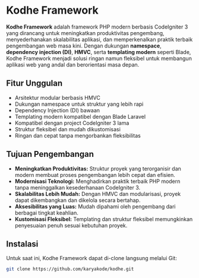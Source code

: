 # Kodhe Framework

**Kodhe Framework** adalah framework PHP modern berbasis CodeIgniter 3 yang dirancang untuk meningkatkan produktivitas pengembang, menyederhanakan skalabilitas aplikasi, dan memperkenalkan praktik terbaik pengembangan web masa kini. Dengan dukungan **namespace**, **dependency injection (DI)**, **HMVC**, serta **templating modern** seperti Blade, Kodhe Framework menjadi solusi ringan namun fleksibel untuk membangun aplikasi web yang andal dan berorientasi masa depan.

## Fitur Unggulan

- Arsitektur modular berbasis HMVC
- Dukungan namespace untuk struktur yang lebih rapi
- Dependency Injection (DI) bawaan
- Templating modern kompatibel dengan Blade Laravel
- Kompatibel dengan project CodeIgniter 3 lama
- Struktur fleksibel dan mudah dikustomisasi
- Ringan dan cepat tanpa mengorbankan fleksibilitas

## Tujuan Pengembangan

- **Meningkatkan Produktivitas:** Struktur proyek yang terorganisir dan modern membuat proses pengembangan lebih cepat dan efisien.
- **Modernisasi Teknologi:** Menghadirkan praktik terbaik PHP modern tanpa meninggalkan kesederhanaan CodeIgniter 3.
- **Skalabilitas Lebih Mudah:** Dengan HMVC dan modularisasi, proyek dapat dikembangkan dan dikelola secara bertahap.
- **Aksesibilitas yang Luas:** Mudah dipahami oleh pengembang dari berbagai tingkat keahlian.
- **Kustomisasi Fleksibel:** Templating dan struktur fleksibel memungkinkan penyesuaian penuh sesuai kebutuhan proyek.

## Instalasi

Untuk saat ini, Kodhe Framework dapat di-clone langsung melalui Git:

```bash
git clone https://github.com/karyakode/kodhe.git